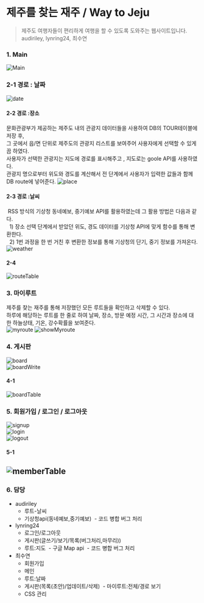 # 제주를 찾는 재주 / Way to Jeju
>제주도 여행자들이 편리하게 여행을 할 수 있도록 도와주는 웹사이트입니다. <br>
>audiriley, lynring24, 최수연

### 1. Main
![Main](./capture/main.gif)

### 2-1 경로 : 날짜
![date](./capture/date.png)

#### 2-2 경로 :장소
문화관광부가 제공하는 제주도 내의 관광지 데이터들을 사용하여 DB의 TOUR테이블에 저장 후,<br>
그 곳에서 읍/면 단위로 제주도의 관광지 리스트를 보여주어 사용자에게 선택할 수 있게끔 하였다.<br>
사용자가 선택한 관광지는 지도에 경로를 표시해주고 , 지도로는 goole API를 사용하였다.<br>
관광지 명으로부터 위도와 경도를 계산해서 전 단계에서 사용자가 입력한 값들과 함께 DB route에 넣어준다. 
![place](./capture/map.PNG)

#### 2-3 경로 :날씨
  RSS 방식의 기상청 동네예보, 중기예보 API를 활용하였는데 그 활용 방법은 다음과 같다.<br>
  &nbsp;&nbsp;1) 장소 선택 단계에서 받았던 위도, 경도 데이터를 기상청 API에 맞게 함수를 통해 변환한다.<br>
  &nbsp;&nbsp;2) 1번 과정을 한 번 거친 후 변환한 정보를 통해 기상청의 단기, 중기 정보를 가져온다.
![weather](./capture/showWeather.PNG)
#### 2-4
![routeTable](./capture/routeTable.PNG)

### 3. 마이루트
제주를 찾는 재주를 통해 저장했던 모든 루트들을 확인하고 삭제할 수 있다.<br>
하루에 해당하는 루트를 한 줄로 하여 날짜, 장소, 방문 예정 시간, 그 시간과 장소에 대한 하늘상태, 기온, 강수확률을 보여준다. <br>
![myroute](./capture/myroute.PNG)
![showMyroute](./capture/showMyroute.PNG)

### 4. 게시판
![board](./capture/board.PNG)<br>
![boardWrite](./capture/boardWrite.PNG)
#### 4-1
![boardTable](./capture/boardTable.PNG)

### 5. 회원가입 / 로그인 / 로그아웃
![signup](./capture/signup.PNG)<br>
![login](./capture/login.PNG)<br>
![logout](./capture/logoutCheck.PNG) 

#### 5-1
![memberTable](./capture/memberTable.PNG)
---

### 6. 담당
* audiriley 
  - 루트-날씨
  - 기상청api(동네예보,중기예보)
  - 코드 병합 버그 처리
* lynring24 
  - 로그인/로그아웃
  - 게시판(글쓰기/보기/목록(버그처리,마무리))
  - 루트:지도
  - 구글 Map api
  - 코드 병합 버그 처리
* 최수연
  - 회원가입
  - 메인
  - 루트:날짜
  - 게시판(목록(초안)/업데이트/삭제)
  - 마이루트:전체/경로 보기 
  - CSS 관리
